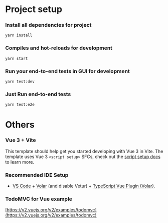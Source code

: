# Project setup
### Install all dependencies for project
```
yarn install
```

### Compiles and hot-reloads for development
```
yarn start
```

### Run your end-to-end tests in GUI for development
```
yarn test:dev
```

### Just Run end-to-end tests 
```
yarn test:e2e
```


# Others

### Vue 3 + Vite

This template should help get you started developing with Vue 3 in Vite. The template uses Vue 3 `<script setup>` SFCs, check out the [script setup docs](https://v3.vuejs.org/api/sfc-script-setup.html#sfc-script-setup) to learn more.


### Recommended IDE Setup

- [VS Code](https://code.visualstudio.com/) + [Volar](https://marketplace.visualstudio.com/items?itemName=Vue.volar) (and disable Vetur) + [TypeScript Vue Plugin (Volar)](https://marketplace.visualstudio.com/items?itemName=Vue.vscode-typescript-vue-plugin).


### TodoMVC for Vue example
[https://v2.vuejs.org/v2/examples/todomvc](https://v2.vuejs.org/v2/examples/todomvc)

